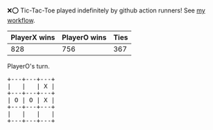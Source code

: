:x::o: Tic-Tac-Toe played indefinitely by github action runners! See [my workflow](.github/workflows/play.yaml).

|PlayerX wins|PlayerO wins|Ties|
|-|-|-|
|828|756|367|

PlayerO's turn.

<pre>
+---+---+---+
|   |   | X |
+---+---+---+
| O | O | X |
+---+---+---+
|   |   |   |
+---+---+---+
</pre>